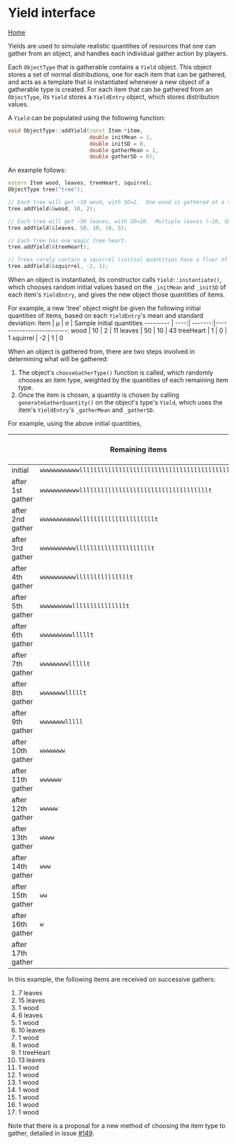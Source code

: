 # Yield interface
[Home](../index.md)

Yields are used to simulate realistic quantities of resources that one can gather from an object, and handles each individual gather action by players.

Each `ObjectType` that is gatherable contains a `Yield` object.  This object stores a set of normal distributions, one for each item that can be gathered, and acts as a template that is instantiated whenever a new object of a gatherable type is created.  For each item that can be gathered from an `ObjectType`, its `Yield` stores a `YieldEntry` object, which stores distribution values.

A `Yield` can be populated using the following function:
```cpp
void ObjectType::addYield(const Item *item,
                          double initMean = 1,
                          double initSD = 0,
                          double gatherMean = 1,
                          double gatherSD = 0); 
```

An example follows:
```cpp
extern Item wood, leaves, treeHeart, squirrel;
ObjectType tree("tree");

// Each tree will get ~10 wood, with SD=2.  One wood is gathered at a time.
tree.addYield(&wood, 10, 2);

// Each tree will get ~50 leaves, with SD=10.  Multiple leaves (~10, SD=5) are gathered at a time.
tree.addYield(&leaves, 50, 10, 10, 5);

// Each tree has one magic tree heart.
tree.addYield(&treeHeart);

// Trees rarely contain a squirrel (initial quantities have a floor of 0).
tree.addYield(&squirrel, -2, 1);
```

When an object is instantiated, its constructor calls `Yield::instantiate()`, which chooses random initial values based on the `_initMean` and `_initSD` of each item's `YieldEntry`, and gives the new object those quantities of items.

For example, a new 'tree' object might be given the following initial quantities of items, based on each `YieldEntry`'s mean and standard deviation:
Item      | &mu; | &sigma; | Sample initial quantities
--------- | ----:| -------:|-------------------------:
wood      | 10   | 2       | 11
leaves    | 50   | 10      | 43
treeHeart | 1    | 0       | 1
squirrel  | -2   | 1       | 0

When an object is gathered from, there are two steps involved in determining what will be gathered:

1. The object's `chooseGatherType()` function is called, which randomly chooses an item type, weighted by the quantities of each remaining item type.
2. Once the item is chosen, a quantity is chosen by calling `generateGatherQuantity()` on the object's type's `Yield`, which uses the item's `YieldEntry`'s `_gatherMean` and `_gatherSD`.

For example, using the above initial quantities, 

&nbsp;            | Remaining items                                           | Item type chosen | Quantity chosen
----------------- | --------------------------------------------------------- | -----------------|---------------:
initial           | `wwwwwwwwwwwlllllllllllllllllllllllllllllllllllllllllllt` | leaves           | 7
after 1st gather  | `wwwwwwwwwwwllllllllllllllllllllllllllllllllllllt`        | leaves           | 15
after 2nd gather  | `wwwwwwwwwwwlllllllllllllllllllllt`                       | wood             | 1
after 3rd gather  | `wwwwwwwwwwlllllllllllllllllllllt`                        | leaves           | 6
after 4th gather  | `wwwwwwwwwwlllllllllllllllt`                              | wood             | 1
after 5th gather  | `wwwwwwwwwlllllllllllllllt`                               | leaves           | 10
after 6th gather  | `wwwwwwwwwlllllt`                                         | wood             | 1
after 7th gather  | `wwwwwwwwlllllt`                                          | wood             | 1
after 8th gather  | `wwwwwwwlllllt`                                           | treeHeart        | 1
after 9th gather  | `wwwwwwwlllll`                                            | leaves           | 13
after 10th gather | `wwwwwww`                                                 | wood             | 1
after 11th gather | `wwwwww`                                                  | wood             | 1
after 12th gather | `wwwww`                                                   | wood             | 1
after 13th gather | `wwww`                                                    | wood             | 1
after 14th gather | `www`                                                     | wood             | 1
after 15th gather | `ww`                                                      | wood             | 1
after 16th gather | `w`                                                       | wood             | 1
after 17th gather |                                                           |                  |

In this example, the following items are received on successive gathers:

1. 7 leaves
2. 15 leaves
3. 1 wood
4. 6 leaves
5. 1 wood
6. 10 leaves
7. 1 wood
8. 1 wood
9. 1 treeHeart
10. 13 leaves
11. 1 wood
12. 1 wood
13. 1 wood
14. 1 wood
15. 1 wood
16. 1 wood
17. 1 wood

Note that there is a proposal for a new method of choosing the item type to gather, detailed in issue [#149](https://github.com/timgurto/mmo/issues/149).
